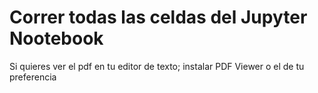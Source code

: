 # Correr todas las celdas del Jupyter Nootebook

Si quieres ver el pdf en tu editor de texto; instalar PDF Viewer o el de tu preferencia

